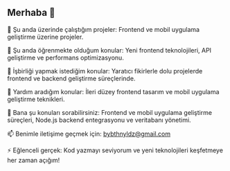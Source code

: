 ## Merhaba 👋


🔭 Şu anda üzerinde çalıştığım projeler: Frontend ve mobil uygulama geliştirme üzerine projeler.

🌱 Şu anda öğrenmekte olduğum konular: Yeni frontend teknolojileri, API geliştirme ve performans optimizasyonu.

👯 İşbirliği yapmak istediğim konular: Yaratıcı fikirlerle dolu projelerde frontend ve backend geliştirme süreçlerinde.

🤔 Yardım aradığım konular: İleri düzey frontend tasarım ve mobil uygulama geliştirme teknikleri.

💬 Bana şu konuları sorabilirsiniz: Frontend ve mobil uygulama geliştirme süreçleri, Node.js backend entegrasyonu ve veritabanı yönetimi.

📫 Benimle iletişime geçmek için: bybthnyldz@gmail.com

⚡ Eğlenceli gerçek: Kod yazmayı seviyorum ve yeni teknolojileri keşfetmeye her zaman açığım!

